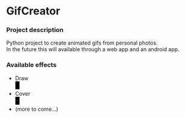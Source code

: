 # GifCreator
### Project description
Python project to create animated gifs from personal photos.<br>In the future this will available through a web app and an android app.

### Available effects
- Draw<br><img src="data/out/gifs/tennis_court_draw_from_pattern.gif">
- Cover<br><img src="data/out/gifs/tennis_court_cover_from_pattern.gif">
- (more to come...)